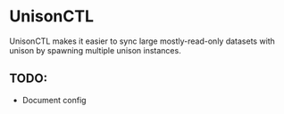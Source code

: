 # UnisonCTL

UnisonCTL makes it easier to sync large mostly-read-only datasets with unison by spawning multiple unison instances.

## TODO:
* Document config
